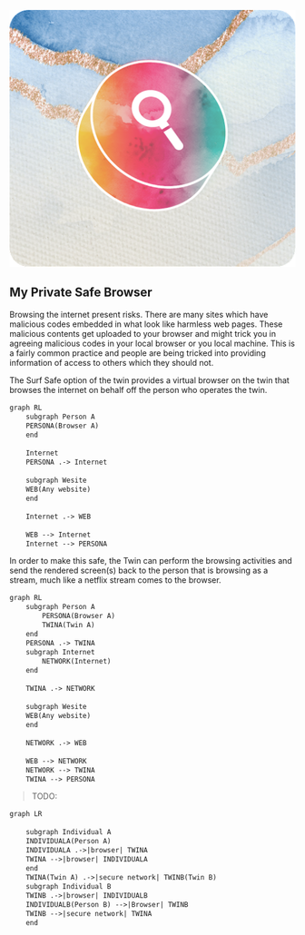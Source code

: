 <div style="text-align: center;">

![](img/search.png)

</div>

## My Private Safe Browser

Browsing the internet present risks. There are many sites which have malicious codes embedded in what look like harmless web pages. These malicious contents get uploaded to your browser and might trick you in agreeing malicious codes in your local browser or you local machine. This is a fairly common practice and people are being tricked into providing information of access to others which they should not.

The Surf Safe option of the twin provides a virtual browser on the twin that browses the internet on behalf off the person who operates the twin.

```mermaid
graph RL
    subgraph Person A
    PERSONA(Browser A)
    end

    Internet
    PERSONA .-> Internet

    subgraph Wesite
    WEB(Any website)
    end
    
    Internet .-> WEB

    WEB --> Internet
    Internet --> PERSONA
```

In order to make this safe, the Twin can perform the browsing activities and send the rendered screen(s) back to the person that is browsing as a stream, much like a netflix stream comes to the browser.

```mermaid
graph RL
    subgraph Person A
        PERSONA(Browser A)
        TWINA(Twin A)
    end
    PERSONA .-> TWINA
    subgraph Internet
        NETWORK(Internet)
    end

    TWINA .-> NETWORK

    subgraph Wesite
    WEB(Any website)
    end
    
    NETWORK .-> WEB

    WEB --> NETWORK
    NETWORK --> TWINA
    TWINA --> PERSONA
```

> TODO:

```mermaid
graph LR
    
    subgraph Individual A
    INDIVIDUALA(Person A)
    INDIVIDUALA .->|browser| TWINA
    TWINA -->|browser| INDIVIDUALA
    end
    TWINA(Twin A) .->|secure network| TWINB(Twin B)
    subgraph Individual B
    TWINB .->|browser| INDIVIDUALB
    INDIVIDUALB(Person B) -->|Browser| TWINB
    TWINB -->|secure network| TWINA
    end
```

```

```

